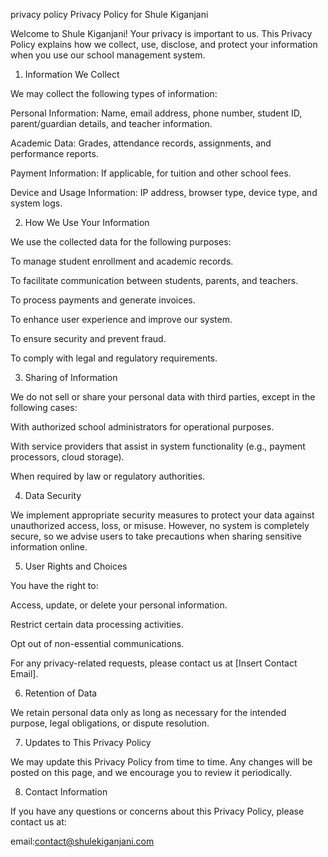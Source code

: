 privacy policy
Privacy Policy for Shule Kiganjani

Welcome to Shule Kiganjani! Your privacy is important to us. This Privacy Policy explains how we collect, use, disclose, and protect your information when you use our school management system.

1. Information We Collect

We may collect the following types of information:

Personal Information: Name, email address, phone number, student ID, parent/guardian details, and teacher information.

Academic Data: Grades, attendance records, assignments, and performance reports.

Payment Information: If applicable, for tuition and other school fees.

Device and Usage Information: IP address, browser type, device type, and system logs.

2. How We Use Your Information

We use the collected data for the following purposes:

To manage student enrollment and academic records.

To facilitate communication between students, parents, and teachers.

To process payments and generate invoices.

To enhance user experience and improve our system.

To ensure security and prevent fraud.

To comply with legal and regulatory requirements.

3. Sharing of Information

We do not sell or share your personal data with third parties, except in the following cases:

With authorized school administrators for operational purposes.

With service providers that assist in system functionality (e.g., payment processors, cloud storage).

When required by law or regulatory authorities.

4. Data Security

We implement appropriate security measures to protect your data against unauthorized access, loss, or misuse. However, no system is completely secure, so we advise users to take precautions when sharing sensitive information online.

5. User Rights and Choices

You have the right to:

Access, update, or delete your personal information.

Restrict certain data processing activities.

Opt out of non-essential communications.

For any privacy-related requests, please contact us at [Insert Contact Email].

6. Retention of Data

We retain personal data only as long as necessary for the intended purpose, legal obligations, or dispute resolution.

7. Updates to This Privacy Policy

We may update this Privacy Policy from time to time. Any changes will be posted on this page, and we encourage you to review it periodically.

8. Contact Information

If you have any questions or concerns about this Privacy Policy, please contact us at:

email:contact@shulekiganjani.com

